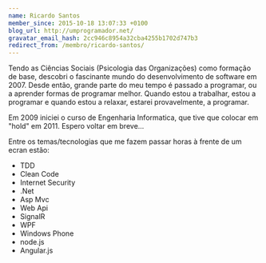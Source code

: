 ```yaml
---
name: Ricardo Santos
member_since: 2015-10-18 13:07:33 +0100
blog_url: http://umprogramador.net/
gravatar_email_hash: 2cc946c8954a32cba4255b1702d747b3
redirect_from: /membro/ricardo-santos/
---
```

Tendo as Ciências Sociais (Psicologia das Organizações) como formação de base, descobri o fascinante mundo do desenvolvimento de software em 2007. Desde então, grande parte do meu tempo é passado a programar, ou a aprender formas de programar melhor. Quando estou a trabalhar, estou a programar e quando estou a relaxar, estarei provavelmente, a programar.

Em 2009 iniciei o curso de Engenharia Informatica, que tive que colocar em "hold" em 2011. Espero voltar em breve...

Entre os temas/tecnologias que me fazem passar horas à frente de um ecran estão:
- TDD
- Clean Code
- Internet Security
- .Net
- Asp Mvc
- Web Api
- SignalR
- WPF
- Windows Phone
- node.js
- Angular.js

